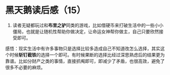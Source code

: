 # 黑天鹅读后感（15）

1. 读者无疑都玩过和**布里之驴**同类的游戏，比如借硬币来打破生活中的一些小小僵局，也就是让随机性帮助你做决定，让命运女神帮你做主，自己只要欣然接受即可。

感悟：现实生活中有许多事物只是选择比较多造成自己不知道改怎么选择，其实这个时候**斩钉截铁**的选择一个即可。有时候果断的选择比经过深思熟虑后的结果更为靠谱。比如分财产之类的事情，直接抓阄即可，即减少了矛盾，也很高效，避免了很多不必要的麻烦。